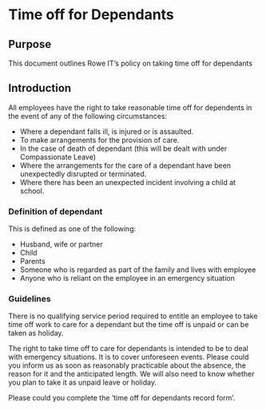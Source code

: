 # Time off for Dependants 

## Purpose 

This document outlines Rowe IT’s policy on taking time off for dependants 

## Introduction 

All employees have the right to take reasonable time off for dependents in the event of any of the following circumstances: 

- Where a dependant falls ill, is injured or is assaulted. 
- To make arrangements for the provision of care. 
- In the case of death of dependant (this will be dealt with under Compassionate Leave) 
- Where the arrangements for the care of a dependant have been unexpectedly disrupted or terminated. 
- Where there has been an unexpected incident involving a child at school. 

### Definition of dependant 

This is defined as one of the following: 

- Husband, wife or partner 
- Child 
- Parents 
- Someone who is regarded as part of the family and lives with employee 
- Anyone who is reliant on the employee in an emergency situation 

### Guidelines 

There is no qualifying service period required to entitle an employee to take time off work to care for a dependant but the time off is unpaid or can be taken as holiday. 

The right to take time off to care for dependants is intended to be to deal with emergency situations. It is to cover unforeseen events. Please could you inform us as soon as reasonably practicable about the absence, the reason for it and the anticipated length. We will also need to know whether you plan to take it as unpaid leave or holiday. 

Please could you complete the ‘time off for dependants record form’. 
